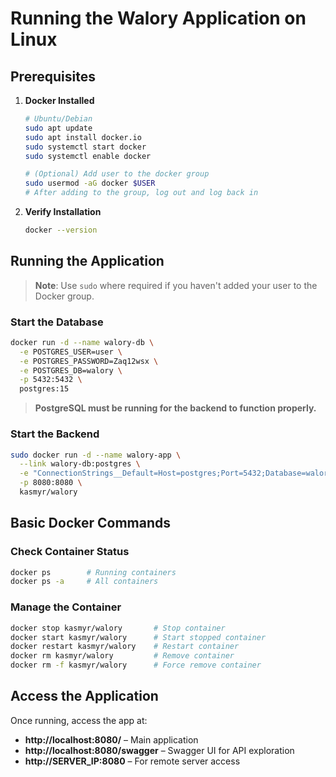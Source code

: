 # Running the Walory Application on Linux

## Prerequisites

1. **Docker Installed**
   
   ```bash
   # Ubuntu/Debian
   sudo apt update
   sudo apt install docker.io 
   sudo systemctl start docker
   sudo systemctl enable docker
   
   # (Optional) Add user to the docker group
   sudo usermod -aG docker $USER
   # After adding to the group, log out and log back in
   ```

2. **Verify Installation**
   
   ```bash
   docker --version
   ```

## Running the Application

> **Note**: Use `sudo` where required if you haven't added your user to the Docker group.

### Start the Database

```bash
docker run -d --name walory-db \
  -e POSTGRES_USER=user \
  -e POSTGRES_PASSWORD=Zaq12wsx \
  -e POSTGRES_DB=walory \
  -p 5432:5432 \
  postgres:15
```

> **PostgreSQL must be running for the backend to function properly.**

### Start the Backend

```bash
sudo docker run -d --name walory-app \
  --link walory-db:postgres \
  -e "ConnectionStrings__Default=Host=postgres;Port=5432;Database=walory;Username=user;Password=Zaq12wsx" \
  -p 8080:8080 \
  kasmyr/walory
```

## Basic Docker Commands

### Check Container Status

```bash
docker ps        # Running containers
docker ps -a     # All containers
```

### Manage the Container

```bash
docker stop kasmyr/walory       # Stop container
docker start kasmyr/walory      # Start stopped container
docker restart kasmyr/walory    # Restart container
docker rm kasmyr/walory         # Remove container
docker rm -f kasmyr/walory      # Force remove container
```

## Access the Application

Once running, access the app at:

- **http://localhost:8080/** – Main application
- **http://localhost:8080/swagger** – Swagger UI for API exploration
- **http://SERVER_IP:8080** – For remote server access
